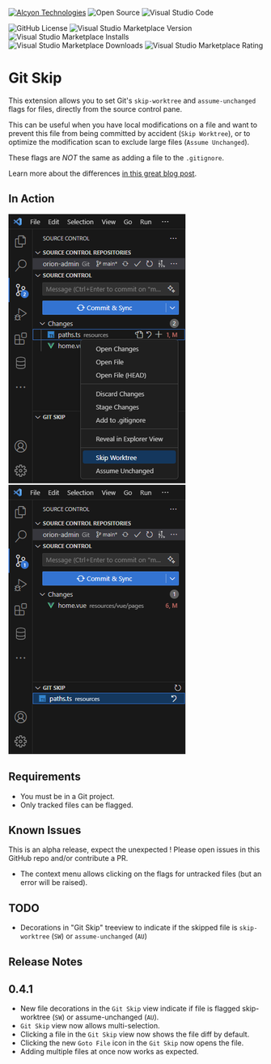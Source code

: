 <a href="https://alcyon.dev" target="_blank">![Alcyon Technologies](https://img.shields.io/badge/Alcyon-Technologies-grey?style=plastic&labelColor=orange)</a>
![Open Source](https://img.shields.io/badge/Open-Source-grey?style=plastic&labelColor=limegreen)
![Visual Studio Code](https://img.shields.io/badge/VSCode-Extension-grey?style=plastic&labelColor=0078D4)

![GitHub License](https://img.shields.io/github/license/alcyon-dev/vscode-ext-git-skip?style=plastic&label=License)
![Visual Studio Marketplace Version](https://img.shields.io/visual-studio-marketplace/v/alcyon-dev.git-skip?style=plastic&label=Version)
![Visual Studio Marketplace Installs](https://img.shields.io/visual-studio-marketplace/i/alcyon-dev.git-skip?style=plastic&label=Installs)
![Visual Studio Marketplace Downloads](https://img.shields.io/visual-studio-marketplace/d/alcyon-dev.git-skip?style=plastic&label=Downloads)
![Visual Studio Marketplace Rating](https://img.shields.io/visual-studio-marketplace/r/alcyon-dev.git-skip?style=plastic&label=Rating)

# Git Skip

This extension allows you to set Git's `skip-worktree` and `assume-unchanged` flags for files, directly from the source control pane.

This can be useful when you have local modifications on a file and want to prevent this file from being committed by accident (`Skip Worktree`), or to optimize the modification scan to exclude large files (`Assume Unchanged`).

These flags are *NOT* the same as adding a file to the `.gitignore`.

Learn more about the differences [in this great blog post](https://automationpanda.com/2018/09/19/ignoring-files-with-git/).


## In Action

![Setting the skip-worktree flag on a file](images/before.png) &nbsp; ![Viewing skipped files, and removing the flag](images/after.png)

## Requirements

- You must be in a Git project.
- Only tracked files can be flagged.

## Known Issues

This is an alpha release, expect the unexpected ! Please open issues in this GitHub repo and/or contribute a PR.

- The context menu allows clicking on the flags for untracked files (but an error will be raised).

## TODO

- Decorations in "Git Skip" treeview to indicate if the skipped file is `skip-worktree` (`SW`) or `assume-unchanged` (`AU`)

## Release Notes

## 0.4.1

- New file decorations in the `Git Skip` view indicate if file is flagged skip-worktree (`SW`) or assume-unchanged (`AU`).
- `Git Skip` view now allows multi-selection.
- Clicking a file in the `Git Skip` view now shows the file diff by default.
- Clicking the new `Goto File` icon in the `Git Skip` now opens the file.
- Adding multiple files at once now works as expected.